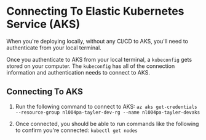 # Connecting To Elastic Kubernetes Service (AKS)

When you're deploying locally, without any CI/CD to AKS, you'll need to authenticate from your local terminal.

Once you authenticate to AKS from your local terminal, a `kubeconfig` gets stored on your computer. The `kubeconfig` has all of the connection information and authentication needs to connect to AKS.

## Connecting To AKS

1. Run the following command to connect to AKS:
`az aks get-credentials --resource-group nl004pa-tayler-dev-rg --name nl004pa-tayler-devaks`

2. Once connected, you should be able to run commands like the following to confirm you're connected:
`kubectl get nodes`
